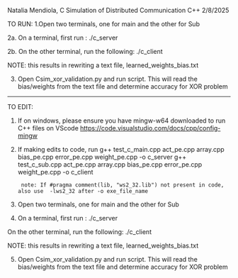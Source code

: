 Natalia Mendiola, C Simulation of Distributed Communication C++
2/8/2025

TO RUN:
1.Open two terminals, one for main and the other for Sub

2a. On a terminal, first run :
./c_server

2b. On the other terminal, run the following:
./c_client

NOTE: this results in rewriting a text file, learned_weights_bias.txt

3. Open Csim_xor_validation.py and run script. This will read the bias/weights from
the text file and determine accuracy for XOR problem

---------------------------
TO EDIT:
1. If on windows, please ensure you have mingw-w64 downloaded 
to run C++ files on VScode
https://code.visualstudio.com/docs/cpp/config-mingw

2. If making edits to code, run
g++  test_c_main.cpp act_pe.cpp array.cpp bias_pe.cpp error_pe.cpp weight_pe.cpp -o c_server 
g++  test_c_sub.cpp act_pe.cpp array.cpp bias_pe.cpp error_pe.cpp weight_pe.cpp -o c_client 

        note: If #pragma comment(lib, "ws2_32.lib") not present in code, also use  -lws2_32 after -o exe_file_name

3. Open two terminals, one for main and the other for Sub

4. On a terminal, first run :
./c_server

On the other terminal, run the following:
./c_client

NOTE: this results in rewriting a text file, learned_weights_bias.txt

5. Open Csim_xor_validation.py and run script. This will read the bias/weights from
the text file and determine accuracy for XOR problem
